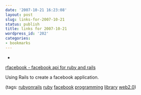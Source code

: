 ```yaml
---
date: '2007-10-21 16:23:08'
layout: post
slug: links-for-2007-10-21
status: publish
title: links for 2007-10-21
wordpress_id: '202'
categories:
- bookmarks
---
```



	
  * 
		

[rfacebook - facebook api for ruby and rails](http://rfacebook.rubyforge.org/)


		

Using Rails to create a facebook application.


		

(tags: [rubyonrails](http://del.icio.us/eob/rubyonrails) [ruby](http://del.icio.us/eob/ruby) [facebook](http://del.icio.us/eob/facebook) [programming](http://del.icio.us/eob/programming) [library](http://del.icio.us/eob/library) [web2.0](http://del.icio.us/eob/web2.0))


	



